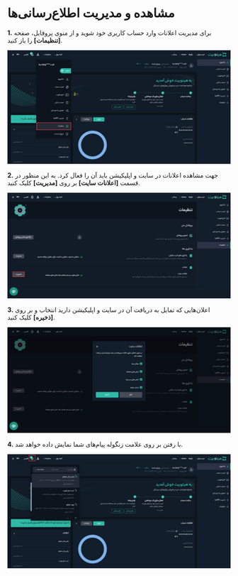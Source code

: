 # مشاهده و مدیریت اطلاع‌رسانی‌ها
**1.** برای مدیریت اعلانات وارد حساب کاربری خود شوید و از منوی پروفایل، صفحه **[تنظیمات]** را باز کنید.

![تنظیمات](./Images/settings.jpg)

**2.** جهت مشاهده اعلانات در سایت و اپلیکیشن باید آن را فعال کرد. به این منظور در قسمت **[اعلانات سایت]**  بر روی **[مدیریت]** کلیک کنید.

![مدیریت اعلانات](./Images/notification-management.jpg)

**3.**  اعلان‌هایی که تمایل به دریافت آن در سایت و اپلیکیشن دارید انتخاب و بر روی **[ذخیره]** کلیک کنید.

![فعال‌سازی اعلانات](./Images/select-notifications.jpg)

**4.** با رفتن بر روی علامت زنگوله پیام‌های شما نمایش داده خواهد شد.

![نمایش پیام‌ها](./Images/view-notifications.jpg)
